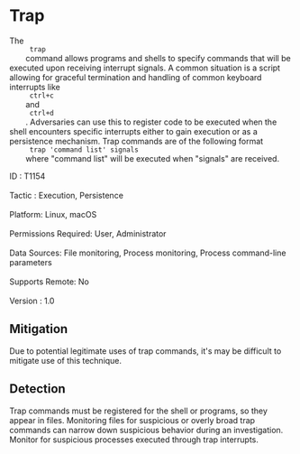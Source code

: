 <div class="container-fluid">
 <h1>
  Trap
 </h1>
 <div class="row">
  <div class="col-md-8 description-body">
   <p>
    The
    <code>
     trap
    </code>
    command allows programs and shells to specify commands that will be executed upon receiving interrupt signals. A common situation is a script allowing for graceful termination and handling of common  keyboard interrupts like
    <code>
     ctrl+c
    </code>
    and
    <code>
     ctrl+d
    </code>
    . Adversaries can use this to register code to be executed when the shell encounters specific interrupts either to gain execution or as a persistence mechanism. Trap commands are of the following format
    <code>
     trap 'command list' signals
    </code>
    where "command list" will be executed when "signals" are received.
   </p>
  </div>
  <div class="col-md-4">
   <div class="card">
    <div class="card-body">
     <div class="card-data">
      <span class="h5 card-title">
       ID
      </span>
      : T1154
      <br/>
      <br/>
     </div>
     <div class="card-data">
      <span class="h5 card-title">
      </span>
     </div>
     <div class="card-data">
      <span class="h5 card-title">
       Tactic
      </span>
      : Execution, Persistence
      <br/>
      <br/>
     </div>
     <div class="card-data">
      <span class="h5 card-title">
       Platform:
      </span>
      Linux, macOS
      <br/>
      <br/>
     </div>
     <div class="card-data">
      <span class="h5 card-title">
      </span>
     </div>
     <div class="card-data">
      <span class="h5 card-title">
       Permissions Required:
      </span>
      User, Administrator
      <br/>
      <br/>
     </div>
     <div class="card-data">
      <span class="h5 card-title">
      </span>
     </div>
     <div class="card-data">
      <span class="h5 card-title">
       Data Sources:
      </span>
      File monitoring, Process monitoring, Process command-line parameters
      <br/>
      <br/>
     </div>
     <div class="card-data">
      <span class="h5 card-title">
       Supports Remote:
      </span>
      No
      <br/>
      <br/>
     </div>
     <div class="card-data">
      <span class="h5 card-title">
      </span>
     </div>
     <div class="card-data">
      <span class="h5 card-title">
      </span>
     </div>
     <div class="card-data">
      <span class="h5 card-title">
      </span>
     </div>
     <div class="card-data">
      <span class="h5 card-title">
      </span>
     </div>
     <div class="card-data">
      <span class="h5 card-title">
      </span>
     </div>
     <div class="card-data">
      <span class="h5 card-title">
      </span>
     </div>
     <div class="card-data">
      <span class="h5 card-title">
       Version
      </span>
      : 1.0
     </div>
    </div>
   </div>
  </div>
 </div>
 <h2 class="pt-3" id="mitigation">
  Mitigation
 </h2>
 <p>
  Due to potential legitimate uses of trap commands, it's may be difficult to mitigate use of this technique.
 </p>
 <h2 class="pt-3" id="detection">
  Detection
 </h2>
 <p>
  Trap commands must be registered for the shell or programs, so they appear in files. Monitoring files for suspicious or overly broad trap commands can narrow down suspicious behavior during an investigation. Monitor for suspicious processes executed through trap interrupts.
 </p>
</div>
